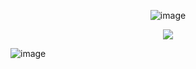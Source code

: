 <p align="center"

![image](https://github.com/user-attachments/assets/0aa2fcdf-8a62-4065-b06f-c73b23504e9a)

<p align="center">

<img src="https://komarev.com/ghpvc/?username=kysouu&color=bab9b5">

<p align="center">

![image](https://github.com/user-attachments/assets/6d3634cf-6156-4c6a-b173-a638b660be6c)
